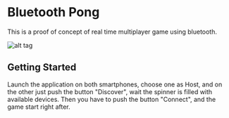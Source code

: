 # Bluetooth Pong

This is a proof of concept of real time multiplayer game using bluetooth.

![alt tag](http://image.noelshack.com/fichiers/2017/31/5/1501864881-screenshot-20170804-183745.png)

## Getting Started

Launch the application on both smartphones, choose one as Host, and on the other just push the button "Discover", wait the spinner is filled with available devices.
Then you have to push the button "Connect", and the game start right after.

